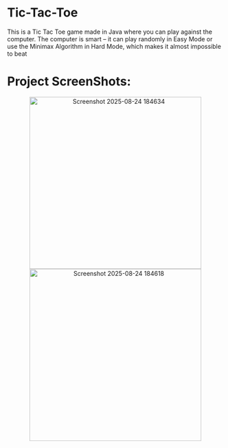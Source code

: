 # Tic-Tac-Toe
This is a Tic Tac Toe game made in Java where you can play against the computer. The computer is smart – it can play randomly in Easy Mode or use the Minimax Algorithm in Hard Mode, which makes it almost impossible to beat

# Project ScreenShots:


<div align="center">
  <img width="400" height="400" alt="Screenshot 2025-08-24 184634" src="https://github.com/user-attachments/assets/341a46d0-ed1f-4a70-a74e-7f66c26a624e" />
</div>

<div align="center">
  <img width="400" height="400" alt="Screenshot 2025-08-24 184618" src="https://github.com/user-attachments/assets/1b6e8b21-3dc8-49b4-b0c9-6a59e40cc1a5" />
</div>
